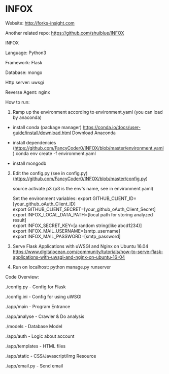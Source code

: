 # INFOX

Website: http://forks-insight.com

Another related repo: https://github.com/shuiblue/INFOX

INFOX 

Language: Python3

Framework: Flask

Database: mongo

Http server: uwsgi 

Reverse Agent: nginx

How to run:

1. Ramp up the environment according to environment.yaml (you can load by anaconda)

 - install conda (package manager)
    https://conda.io/docs/user-guide/install/download.html
    Download Anaconda

 - install dependencies (https://github.com/FancyCoder0/INFOX/blob/master/environment.yaml)
   conda env create -f environment.yaml

 - install mongodb


2. Edit the config.py (see in config.py) 
   (https://github.com/FancyCoder0/INFOX/blob/master/config.py)

   source activate p3  (p3 is the env's name, see in environment.yaml)

   Set the environment variables:
   export GITHUB_CLIENT_ID=[your_github_oAuth_Client_ID] <br />
   export GITHUB_CLIENT_SECRET=[your_github_oAuth_Client_Secret]<br />
   export INFOX_LOCAL_DATA_PATH=[local path for storing analyzed result]<br />
   export INFOX_SECRET_KEY=[a random string(like abcd1234)]<br />
   export INFOX_MAIL_USERNAME=[smtp_username]<br />
   export INFOX_MAIL_PASSWORD=[smtp_password]  <br /> 

3. Serve Flask Applications with uWSGI and Nginx on Ubuntu 16.04
  https://www.digitalocean.com/community/tutorials/how-to-serve-flask-applications-with-uwsgi-and-nginx-on-ubuntu-16-04

4. Run on localhost: python manage.py runserver


Code Overview:

./config.py - Config for Flask

./config.ini - Config for using uWSGI

./app/main - Program Entrance

./app/analyse - Crawler & Do analysis

./models - Database Model

./app/auth - Logic about account

./app/templates - HTML files

./app/static - CSS/Javascript/Img Resource

./app/email.py - Send email


